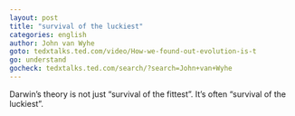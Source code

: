 ```yaml
---
layout: post
title: "survival of the luckiest"
categories: english 
author: John van Wyhe
goto: tedxtalks.ted.com/video/How-we-found-out-evolution-is-t
go: understand
gocheck: tedxtalks.ted.com/search/?search=John+van+Wyhe
---
```

Darwin’s theory is not just “survival of the fittest”.
It’s often “survival of the luckiest”.
